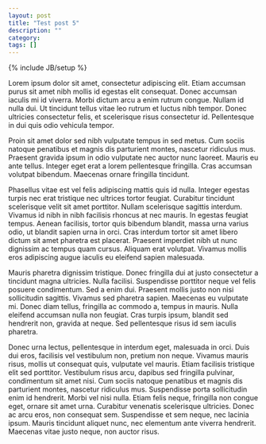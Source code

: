 ```yaml
---
layout: post
title: "Test post 5"
description: ""
category: 
tags: []
---
```

{% include JB/setup %}

Lorem ipsum dolor sit amet, consectetur adipiscing elit. Etiam accumsan purus sit amet nibh mollis id egestas elit consequat. Donec accumsan iaculis mi id viverra. Morbi dictum arcu a enim rutrum congue. Nullam id nulla dui. Ut tincidunt tellus vitae leo rutrum et luctus nibh tempor. Donec ultricies consectetur felis, et scelerisque risus consectetur id. Pellentesque in dui quis odio vehicula tempor.

Proin sit amet dolor sed nibh vulputate tempus in sed metus. Cum sociis natoque penatibus et magnis dis parturient montes, nascetur ridiculus mus. Praesent gravida ipsum in odio vulputate nec auctor nunc laoreet. Mauris eu ante tellus. Integer eget erat a lorem pellentesque fringilla. Cras accumsan volutpat bibendum. Maecenas ornare fringilla tincidunt.

Phasellus vitae est vel felis adipiscing mattis quis id nulla. Integer egestas turpis nec erat tristique nec ultrices tortor feugiat. Curabitur tincidunt scelerisque velit sit amet porttitor. Nullam scelerisque sagittis interdum. Vivamus id nibh in nibh facilisis rhoncus at nec mauris. In egestas feugiat tempus. Aenean facilisis, tortor quis bibendum blandit, massa urna varius odio, ut blandit sapien urna in orci. Cras interdum tortor sit amet libero dictum sit amet pharetra est placerat. Praesent imperdiet nibh ut nunc dignissim ac tempus quam cursus. Aliquam erat volutpat. Vivamus mollis eros adipiscing augue iaculis eu eleifend sapien malesuada.

Mauris pharetra dignissim tristique. Donec fringilla dui at justo consectetur a tincidunt magna ultricies. Nulla facilisi. Suspendisse porttitor neque vel felis posuere condimentum. Sed a enim dui. Praesent mollis justo non nisi sollicitudin sagittis. Vivamus sed pharetra sapien. Maecenas eu vulputate mi. Donec diam tellus, fringilla ac commodo a, tempus in mauris. Nulla eleifend accumsan nulla non feugiat. Cras turpis ipsum, blandit sed hendrerit non, gravida at neque. Sed pellentesque risus id sem iaculis pharetra.

Donec urna lectus, pellentesque in interdum eget, malesuada in orci. Duis dui eros, facilisis vel vestibulum non, pretium non neque. Vivamus mauris risus, mollis ut consequat quis, vulputate vel mauris. Etiam facilisis tristique elit sed porttitor. Vestibulum risus arcu, dapibus sed fringilla pulvinar, condimentum sit amet nisi. Cum sociis natoque penatibus et magnis dis parturient montes, nascetur ridiculus mus. Suspendisse porta sollicitudin enim id hendrerit. Morbi vel nisi nulla. Etiam felis neque, fringilla non congue eget, ornare sit amet urna. Curabitur venenatis scelerisque ultricies. Donec ac arcu eros, non consequat sem. Suspendisse et sem neque, nec lacinia ipsum. Mauris tincidunt aliquet nunc, nec elementum ante viverra hendrerit. Maecenas vitae justo neque, non auctor risus.